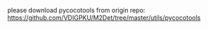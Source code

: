 please download pycocotools from origin repo:
https://github.com/VDIGPKU/M2Det/tree/master/utils/pycocotools
